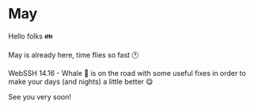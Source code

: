 # May

Hello folks :family:

May is already here, time flies so fast :clock1:

WebSSH 14.16 - Whale :whale: is on the road with some useful fixes in order to make your days (and nights) a little better :yum:

See you very soon!